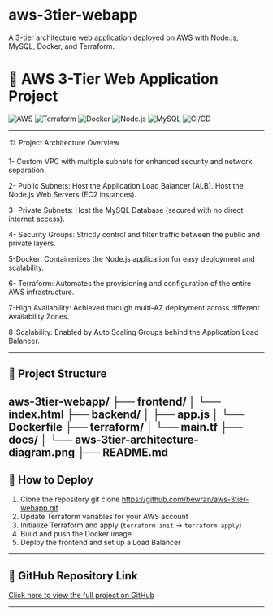 # aws-3tier-webapp
A 3-tier architecture web application deployed on AWS with Node.js, MySQL, Docker, and Terraform.

# 🚀 AWS 3-Tier Web Application Project

![AWS](https://img.shields.io/badge/AWS-Cloud-orange)
![Terraform](https://img.shields.io/badge/Terraform-IaC-blueviolet)
![Docker](https://img.shields.io/badge/Docker-Containerization-blue)
![Node.js](https://img.shields.io/badge/Node.js-Backend-green)
![MySQL](https://img.shields.io/badge/MySQL-Database-lightblue)
![CI/CD](https://img.shields.io/badge/GitHub%20Actions-CI%2FCD-blue)

---

🏗️ Project Architecture Overview

1- Custom VPC with multiple subnets for enhanced security and network separation.

2- Public Subnets:
    Host the Application Load Balancer (ALB).
    Host the Node.js Web Servers (EC2 instances).
    
3- Private Subnets:
    Host the MySQL Database (secured with no direct internet access).
    
4- Security Groups:
    Strictly control and filter traffic between the public and private layers.
    
5-Docker:
    Containerizes the Node.js application for easy deployment and scalability.
    
6- Terraform:
    Automates the provisioning and configuration of the entire AWS infrastructure.
    
7-High Availability:
    Achieved through multi-AZ deployment across different Availability Zones.
    
8-Scalability:
    Enabled by Auto Scaling Groups behind the Application Load Balancer.

---

## 📂 Project Structure

aws-3tier-webapp/
├── frontend/
│   └── index.html
├── backend/
│   ├── app.js
│   └── Dockerfile
├── terraform/
│   └── main.tf
├── docs/
│   └── aws-3tier-architecture-diagram.png
├── README.md
---

## 🚀 How to Deploy

1. Clone the repository  git clone https://github.com/bewran/aws-3tier-webapp.git
2. Update Terraform variables for your AWS account
3. Initialize Terraform and apply (`terraform init` → `terraform apply`)
4. Build and push the Docker image
5. Deploy the frontend and set up a Load Balancer

---

## 🔗 GitHub Repository Link

[Click here to view the full project on GitHub](https://github.com/bewran/aws-3tier-webapp)

---
